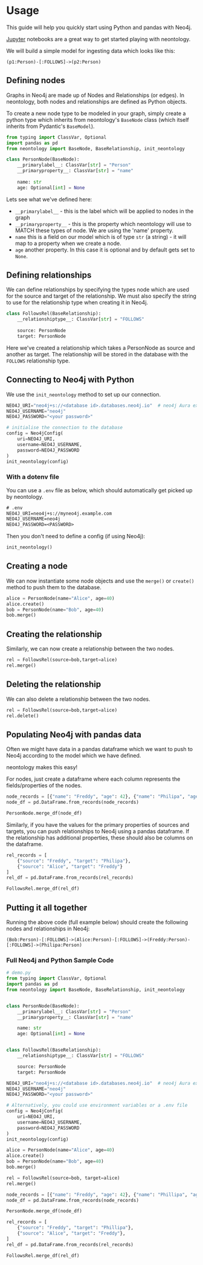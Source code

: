 # Usage

This guide will help you quickly start using Python and pandas with Neo4j.

[Jupyter](https://jupyter.org/) notebooks are a great way to get started playing with neontology.

We will build a simple model for ingesting data which looks like this:

```cypher
(p1:Person)-[:FOLLOWS]->(p2:Person)
```

## Defining nodes

Graphs in Neo4j are made up of Nodes and Relationships (or edges). In neontology, both nodes and relationships are defined as Python objects.

To create a new node type to be modeled in your graph, simply create a python type which inherits from neontology's `BaseNode` class (which itself inherits from Pydantic's `BaseModel`).

```python
from typing import ClassVar, Optional
import pandas as pd
from neontology import BaseNode, BaseRelationship, init_neontology

class PersonNode(BaseNode):
    __primarylabel__: ClassVar[str] = "Person"
    __primaryproperty__: ClassVar[str] = "name"
    
    name: str
    age: Optional[int] = None
```

Lets see what we've defined here:

* `__primarylabel__` - this is the label which will be applied to nodes in the graph
* `__primaryproperty__` - this is the property which neontology will use to MATCH these types of node. We are using the 'name' property.
* `name` this is a field on our model which is of type `str` (a string) - it will map to a property when we create a node.
* `age` another property. In this case it is optional and by default gets set to `None`.

## Defining relationships

We can define relationships by specifying the types node which are used for the source and target of the relationship. We must also specify the string to use for the relationship type when creating it in Neo4j.

```python
class FollowsRel(BaseRelationship):
    __relationshiptype__: ClassVar[str] = "FOLLOWS"
    
    source: PersonNode
    target: PersonNode
```

Here we've created a relationship which takes a PersonNode as source and another as target. The relationship will be stored in the database with the `FOLLOWS` relationship type.

## Connecting to Neo4j with Python

We use the `init_neontology` method to set up our connection.

```python
NEO4J_URI="neo4j+s://<database id>.databases.neo4j.io"  # neo4j Aura example
NEO4J_USERNAME="neo4j"
NEO4J_PASSWORD="<your password>"

# initialise the connection to the database
config = Neo4jConfig(
    uri=NEO4J_URI, 
    username=NEO4J_USERNAME,
    password=NEO4J_PASSWORD
)
init_neontology(config) 
```

### With a dotenv file

You can use a `.env` file as below, which should automatically get picked up by neontology.

```txt
# .env
NEO4J_URI=neo4j+s://myneo4j.example.com
NEO4J_USERNAME=neo4j
NEO4J_PASSWORD=<PASSWORD>
```

Then you don't need to define a config (if using Neo4j):

```python
init_neontology()
```

## Creating a node

We can now instantiate some node objects and use the `merge()` or `create()` method to push them to the database.

```python
alice = PersonNode(name="Alice", age=40)
alice.create()
bob = PersonNode(name="Bob", age=40)
bob.merge()
```

## Creating the relationship

Similarly, we can now create a relationship between the two nodes.

```python
rel = FollowsRel(source=bob,target=alice)
rel.merge()
```

## Deleting the relationship

We can also delete a relationship between the two nodes.

```python
rel = FollowsRel(source=bob,target=alice)
rel.delete()
```

## Populating Neo4j with pandas data

Often we might have data in a pandas dataframe which we want to push to Neo4j according to the model which we have defined.

neontology makes this easy!

For nodes, just create a dataframe where each column represents the fields/properties of the nodes.

```python
node_records = [{"name": "Freddy", "age": 42}, {"name": "Philipa", "age":42}]
node_df = pd.DataFrame.from_records(node_records)

PersonNode.merge_df(node_df)
```

Similarly, if you have the values for the primary properties of sources and targets, you can push relationships to Neo4j using a pandas dataframe. If the relationship has additional properties, these should also be columns on the dataframe.

```python
rel_records = [
    {"source": "Freddy", "target": "Philipa"},
    {"source": "Alice", "target": "Freddy"}
]
rel_df = pd.DataFrame.from_records(rel_records)

FollowsRel.merge_df(rel_df)
```

## Putting it all together

Running the above code (full example below) should create the following nodes and relationships in Neo4j:

```cypher
(Bob:Person)-[:FOLLOWS]->(Alice:Person)-[:FOLLOWS]->(Freddy:Person)-[:FOLLOWS]->(Philipa:Person)
```

### Full Neo4j and Python Sample Code

```python
# demo.py
from typing import ClassVar, Optional
import pandas as pd
from neontology import BaseNode, BaseRelationship, init_neontology


class PersonNode(BaseNode):
    __primarylabel__: ClassVar[str] = "Person"
    __primaryproperty__: ClassVar[str] = "name"

    name: str
    age: Optional[int] = None


class FollowsRel(BaseRelationship):
    __relationshiptype__: ClassVar[str] = "FOLLOWS"

    source: PersonNode
    target: PersonNode

NEO4J_URI="neo4j+s://<database id>.databases.neo4j.io"  # neo4j Aura example
NEO4J_USERNAME="neo4j"
NEO4J_PASSWORD="<your password>"

# Alternatively, you could use environment variables or a .env file
config = Neo4jConfig(
    uri=NEO4J_URI, 
    username=NEO4J_USERNAME,
    password=NEO4J_PASSWORD
)
init_neontology(config)  

alice = PersonNode(name="Alice", age=40)
alice.create()
bob = PersonNode(name="Bob", age=40)
bob.merge()

rel = FollowsRel(source=bob, target=alice)
rel.merge()

node_records = [{"name": "Freddy", "age": 42}, {"name": "Phillipa", "age": 42}]
node_df = pd.DataFrame.from_records(node_records)

PersonNode.merge_df(node_df)

rel_records = [
    {"source": "Freddy", "target": "Phillipa"},
    {"source": "Alice", "target": "Freddy"},
]
rel_df = pd.DataFrame.from_records(rel_records)

FollowsRel.merge_df(rel_df)
```
